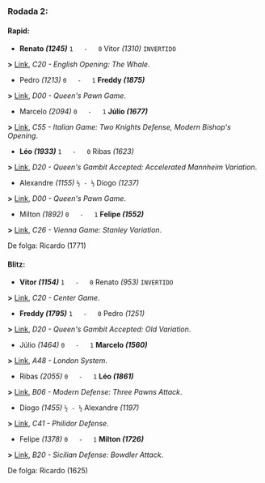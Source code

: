 ### Rodada 2:

#### Rapid:

* **Renato *(1245)*** `1   -   0`  Vitor *(1310)* `INVERTIDO`

**>** [Link](https://www.lichess.org/uoeqKY9M), *C20 - English Opening: The Whale*.
* Pedro *(1213)* `0   -   1` **Freddy *(1875)***

**>** [Link](https://www.lichess.org/7lTkPhIV), *D00 - Queen's Pawn Game*.
* Marcelo *(2094)* `0   -   1` **Júlio *(1677)***

**>** [Link](https://www.lichess.org/t9BXx170), *C55 - Italian Game: Two Knights Defense, Modern Bishop's Opening*.
* **Léo *(1933)*** `1   -   0`  Ribas *(1623)*

**>** [Link](https://www.lichess.org/MpK0U206), *D20 - Queen's Gambit Accepted: Accelerated Mannheim Variation*.
* Alexandre *(1155)* `½ - ½` Diogo *(1237)*

**>** [Link](https://www.lichess.org/H9GhqhfH), *D00 - Queen's Pawn Game*.
* Milton *(1892)* `0   -   1` **Felipe *(1552)***

**>** [Link](https://www.lichess.org/dVbOLTNR), *C26 - Vienna Game: Stanley Variation*.

De folga: Ricardo (1771)

#### Blitz:

* **Vitor *(1154)*** `1   -   0`  Renato *(953)* `INVERTIDO`

**>** [Link](https://www.lichess.org/8D1HswlL), *C20 - Center Game*.
* **Freddy *(1795)*** `1   -   0`  Pedro *(1251)*

**>** [Link](https://www.lichess.org/3GCiQUZb), *D20 - Queen's Gambit Accepted: Old Variation*.
* Júlio *(1464)* `0   -   1` **Marcelo *(1560)***

**>** [Link](https://www.lichess.org/bLg3vsmi), *A48 - London System*.
* Ribas *(2055)* `0   -   1` **Léo *(1861)***

**>** [Link](https://www.lichess.org/2aruQaIu), *B06 - Modern Defense: Three Pawns Attack*.
* Diogo *(1455)* `½ - ½` Alexandre *(1197)*

**>** [Link](https://www.lichess.org/JLLAkhLx), *C41 - Philidor Defense*.
* Felipe *(1378)* `0   -   1` **Milton *(1726)***

**>** [Link](https://www.lichess.org/DJGNYvmh), *B20 - Sicilian Defense: Bowdler Attack*.

De folga: Ricardo (1625)

